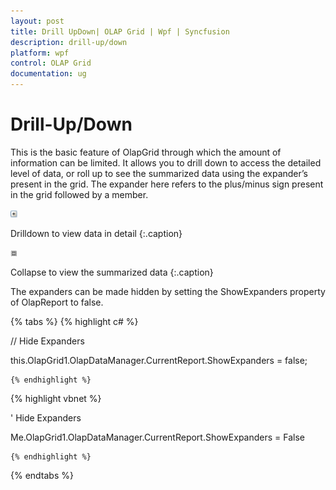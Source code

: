 ```yaml
---
layout: post
title: Drill UpDown| OLAP Grid | Wpf | Syncfusion
description: drill-up/down
platform: wpf
control: OLAP Grid
documentation: ug
---
```


# Drill-Up/Down

This is the basic feature of OlapGrid through which the amount of information can be limited. It allows you to drill down to access the detailed level of data, or roll up to see the summarized data using the expander’s present in the grid. The expander here refers to the plus/minus sign present in the grid followed by a member.

![](Drill-UpDown_images/Drill-UpDown_img1.png)

Drilldown to view data in detail
{:.caption}

![](Drill-UpDown_images/Drill-UpDown_img2.png)

Collapse to view the summarized data
{:.caption}

The expanders can be made hidden by setting the ShowExpanders property of OlapReport to false.

{% tabs %}
  {% highlight c# %}

    



// Hide Expanders

this.OlapGrid1.OlapDataManager.CurrentReport.ShowExpanders = false;

    {% endhighlight %}



  {% highlight vbnet %}

    



' Hide Expanders

Me.OlapGrid1.OlapDataManager.CurrentReport.ShowExpanders = False

    {% endhighlight %}
{% endtabs %}




